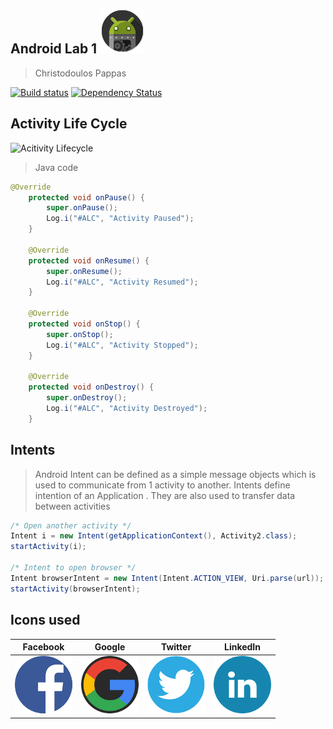 ## Android Lab 1 ![Acitivity Lifecycle](https://raw.githubusercontent.com/Kitsopappas/android-lab1/master/app/src/main/res/mipmap-hdpi/ic_launcher.png)
>Christodoulos Pappas

[![Build status](https://ci.appveyor.com/api/projects/status/1tkktwh654w07eim?svg=true)](https://ci.appveyor.com/project/Atom/atom)
[![Dependency Status](https://david-dm.org/atom/atom.svg)](https://david-dm.org/atom/atom)

## Activity Life Cycle
![Acitivity Lifecycle](http://www.vogella.com/tutorials/AndroidLifeCycle/images/xactivity_lifecycle10.png.pagespeed.ic.fPEkTDwujN.png)

> Java code


```java
@Override
    protected void onPause() {
        super.onPause();
        Log.i("#ALC", "Activity Paused");
    }

    @Override
    protected void onResume() {
        super.onResume();
        Log.i("#ALC", "Activity Resumed");
    }

    @Override
    protected void onStop() {
        super.onStop();
        Log.i("#ALC", "Activity Stopped");
    }

    @Override
    protected void onDestroy() {
        super.onDestroy();
        Log.i("#ALC", "Activity Destroyed");
    }

```

## Intents
>Android Intent can be defined as a simple message objects which is used to communicate from 1 activity to another. Intents define intention of an Application . They are also used to transfer data between activities

```java
/* Open another activity */
Intent i = new Intent(getApplicationContext(), Activity2.class);
startActivity(i);

/* Intent to open browser */
Intent browserIntent = new Intent(Intent.ACTION_VIEW, Uri.parse(url));
startActivity(browserIntent);
```

## Icons used

| Facebook        | Google         | Twitter       | LinkedIn       |
|:--------------:|:--------------:|:--------------:|:--------------:|
|![icon](https://github.com/Kitsopappas/android-lab1/blob/master/app/src/main/res/drawable/facebook.png)|![icon](https://github.com/Kitsopappas/android-lab1/blob/master/app/src/main/res/drawable/google.png) | ![icon](https://github.com/Kitsopappas/android-lab1/blob/master/app/src/main/res/drawable/twitter.png) |![icon](https://github.com/Kitsopappas/android-lab1/blob/master/app/src/main/res/drawable/linkedin.png)|
